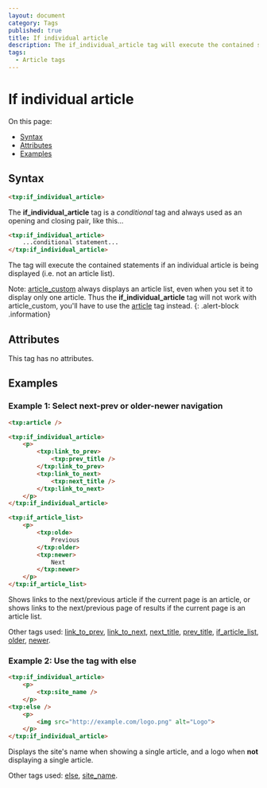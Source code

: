 ```yaml
---
layout: document
category: Tags
published: true
title: If individual article
description: The if_individual_article tag will execute the contained statements if an individual article is being displayed.
tags:
  - Article tags
---
```


# If individual article

On this page:

* [Syntax](#syntax)
* [Attributes](#attributes)
* [Examples](#examples)

## Syntax

~~~ html
<txp:if_individual_article>
~~~

The **if_individual_article** tag is a *conditional* tag and always used as an opening and closing pair, like this...

~~~ html
<txp:if_individual_article>
    ...conditional statement...
</txp:if_individual_article>
~~~

The tag will execute the contained statements if an individual article is being displayed (i.e. not an article list).

Note: [article_custom](article_custom) always displays an article list, even when you set it to display only one article. Thus the **if_individual_article** tag will not work with article_custom, you'll have to use the [article](article) tag instead.
{: .alert-block .information}

## Attributes

This tag has no attributes.

## Examples

### Example 1: Select next-prev or older-newer navigation

~~~ html
<txp:article />

<txp:if_individual_article>
    <p>
        <txp:link_to_prev>
            <txp:prev_title />
        </txp:link_to_prev>
        <txp:link_to_next>
            <txp:next_title />
        </txp:link_to_next>
    </p>
</txp:if_individual_article>

<txp:if_article_list>
    <p>
        <txp:olde>
            Previous
        </txp:older>
        <txp:newer>
            Next
        </txp:newer>
    </p>
</txp:if_article_list>
~~~

Shows links to the next/previous article if the current page is an article, or shows links to the next/previous page of results if the current page is an article list.

Other tags used: [link_to_prev](link_to_prev), [link_to_next](link_to_next), [next_title](next_title), [prev_title](prev_title), [if_article_list](if_article_list), [older](older), [newer](newer).

### Example 2: Use the tag with else

~~~ html
<txp:if_individual_article>
    <p>
        <txp:site_name />
    </p>
<txp:else />
    <p>
        <img src="http://example.com/logo.png" alt="Logo">
    </p>
</txp:if_individual_article>
~~~

Displays the site's name when showing a single article, and a logo when **not** displaying a single article.

Other tags used: [else](else), [site_name](site_name).
